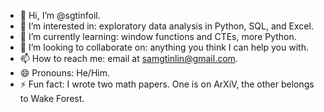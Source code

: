- 👋 Hi, I’m @sgtinfoil.
- 👀 I’m interested in: exploratory data analysis in Python, SQL, and Excel.
- 🌱 I’m currently learning: window functions and CTEs, more Python.
- 💞️ I’m looking to collaborate on: anything you think I can help you with.
- 📫 How to reach me: email at samgtinlin@gmail.com.
- 😄 Pronouns: He/Him.
- ⚡ Fun fact: I wrote two math papers. One is on ArXiV, the other belongs to Wake Forest. 

<!---
sgtinfoil/sgtinfoil is a ✨ special ✨ repository because its `README.md` (this file) appears on your GitHub profile.
You can click the Preview link to take a look at your changes.
--->
